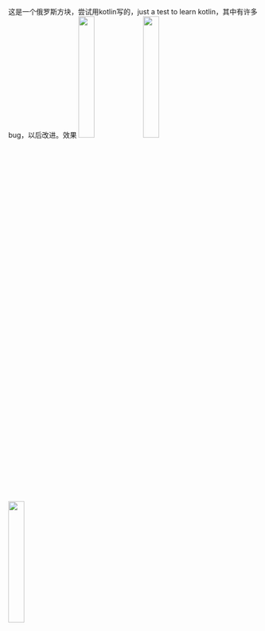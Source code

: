  这是一个俄罗斯方块，尝试用kotlin写的，just a test to learn kotlin，其中有许多bug，以后改进。效果
 <img src="https://github.com/ccy01/Tetris/blob/master/screenshot/Screenshot_three.png?raw=true" width="25%" height="25%">
 <img src="https://github.com/ccy01/Tetris/blob/master/screenshot/Screenshot_second.png?raw=true" width="25%" height="25%">
  <img src="https://github.com/ccy01/Tetris/blob/master/screenshot/Screenshot_first.png?raw=true" width="25%" height="25%">
 

